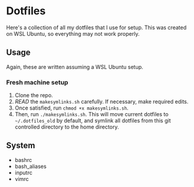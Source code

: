 # Dotfiles

Here's a collection of all my dotfiles that I use for setup. This was created on
WSL Ubuntu, so everything may not work properly.

## Usage

Again, these are written assuming a WSL Ubuntu setup.

### Fresh machine setup

1. Clone the repo.
2. _READ_ the `makesymlinks.sh` carefully. If necessary, make required edits.
3. Once satisfied, run `chmod +x makesymlinks.sh`.
4. Then, run `./makesymlinks.sh`. This will move current dotfiles to
   `~/.dotfiles_old` by default, and symlink all dotfiles from this git
   controlled directory to the home directory.

## System

- bashrc
- bash_aliases
- inputrc
- vimrc
